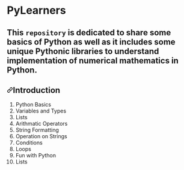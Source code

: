 # PyLearners
## This <code>repository</code> is dedicated to share some basics of Python as well as it includes some unique Pythonic libraries to understand implementation of numerical mathematics in Python.

<h2><a id="user-content-prerequisite" class="anchor" aria-hidden="true" href="https://github.com/akshay23sept/PyLearners#Introduction"><svg class="octicon octicon-link" viewBox="0 0 16 16" version="1.1" width="16" height="16" aria-hidden="true"><path fill-rule="evenodd" d="M7.775 3.275a.75.75 0 001.06 1.06l1.25-1.25a2 2 0 112.83 2.83l-2.5 2.5a2 2 0 01-2.83 0 .75.75 0 00-1.06 1.06 3.5 3.5 0 004.95 0l2.5-2.5a3.5 3.5 0 00-4.95-4.95l-1.25 1.25zm-4.69 9.64a2 2 0 010-2.83l2.5-2.5a2 2 0 012.83 0 .75.75 0 001.06-1.06 3.5 3.5 0 00-4.95 0l-2.5 2.5a3.5 3.5 0 004.95 4.95l1.25-1.25a.75.75 0 00-1.06-1.06l-1.25 1.25a2 2 0 01-2.83 0z"></path></svg></a><a id="user-content-requirements" href="https://github.com/akshay23sept/PyLearners#Introduction"></a>Introduction</h2>
<ol>
<li>Python Basics</li>
<li>Variables and Types</li>
<li>Lists</li>
<li>Arithmatic Operators</li>
<li>String Formatting</li>
<li>Operation on Strings</li>
<li>Conditions</li>
<li>Loops</li>
<li>Fun with Python</li>
<li>Lists</li>
</ol>
